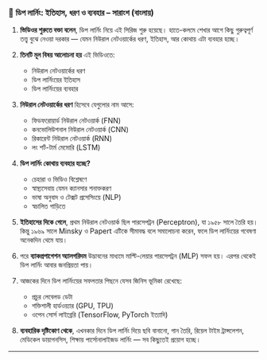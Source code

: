 ### 🧠 **ডিপ লার্নিং: ইতিহাস, ধরণ ও ব্যবহার – সারাংশ (বাংলায়)**

1. **ভিডিওর শুরুতে বক্তা বলেন**, ডিপ লার্নিং নিয়ে এই সিরিজ শুরু হয়েছে। হাতে-কলমে শেখার আগে কিছু গুরুত্বপূর্ণ তত্ত্ব বুঝে নেওয়া দরকার — যেমন নিউরাল নেটওয়ার্কের ধরণ, ইতিহাস, আর কোথায় এটা ব্যবহার হচ্ছে।

2. **তিনটি মূল বিষয় আলোচনা হয়** এই ভিডিওতে:

   * নিউরাল নেটওয়ার্কের ধরণ
   * ডিপ লার্নিংয়ের ইতিহাস
   * ডিপ লার্নিংয়ের ব্যবহার

3. **নিউরাল নেটওয়ার্কের ধরণ** হিসেবে যেগুলোর নাম আসে:

   * ফিডফরোয়ার্ড নিউরাল নেটওয়ার্ক (FNN)
   * কনভোলিউশনাল নিউরাল নেটওয়ার্ক (CNN)
   * রিকারেন্ট নিউরাল নেটওয়ার্ক (RNN)
   * লং শর্ট-টার্ম মেমোরি (LSTM)

4. **ডিপ লার্নিং কোথায় ব্যবহার হচ্ছে?**

   * চেহারা ও ভিডিও বিশ্লেষণে
   * স্বাস্থ্যসেবায় যেমন ক্যানসার শনাক্তকরণ
   * ভাষা অনুবাদ ও টেক্সট প্রসেসিংয়ে (NLP)
   * স্বচালিত গাড়িতে

5. **ইতিহাসের দিকে গেলে**, প্রথম নিউরাল নেটওয়ার্ক ছিল পারসেপট্রন (Perceptron), যা ১৯৫৮ সালে তৈরি হয়। কিন্তু ১৯৬৯ সালে Minsky ও Papert এটিকে সীমাবদ্ধ বলে সমালোচনা করেন, ফলে ডিপ লার্নিংয়ের গবেষণা অনেকদিন থেমে যায়।

6. পরে **ব্যাকপ্রপাগেশন অ্যালগরিদম** উদ্ভাবনের মাধ্যমে মাল্টি-লেয়ার পারসেপট্রন (MLP) সফল হয়। এরপর থেকেই ডিপ লার্নিং আবার জনপ্রিয়তা পায়।

7. আজকের দিনে ডিপ লার্নিংয়ের সফলতার পিছনে যেসব জিনিস ভূমিকা রেখেছে:

   * প্রচুর লেবেলড ডেটা
   * শক্তিশালী হার্ডওয়্যার (GPU, TPU)
   * ওপেন সোর্স লাইব্রেরি (TensorFlow, PyTorch ইত্যাদি)

8. **ব্যবহারিক দৃষ্টিকোণ থেকে**, এখনকার দিনে ডিপ লার্নিং দিয়ে ছবি বানানো, গান তৈরি, রিয়েল টাইম ট্রান্সলেশন, মেডিকেল ডায়াগনসিস, শিক্ষায় পার্সোনালাইজড লার্নিং — সব কিছুতেই প্রয়োগ হচ্ছে।

---
